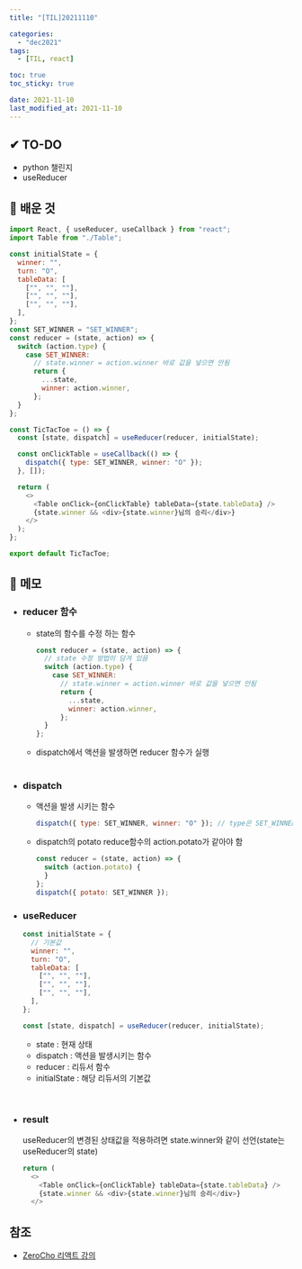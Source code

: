 ```yaml
---
title: "[TIL]20211110"

categories:
  - "dec2021"
tags:
  - [TIL, react]

toc: true
toc_sticky: true

date: 2021-11-10
last_modified_at: 2021-11-10
---
```


## ✔ TO-DO

- python 챌린지
- useReducer

## 💾 배운 것

```javascript
import React, { useReducer, useCallback } from "react";
import Table from "./Table";

const initialState = {
  winner: "",
  turn: "O",
  tableData: [
    ["", "", ""],
    ["", "", ""],
    ["", "", ""],
  ],
};
const SET_WINNER = "SET_WINNER";
const reducer = (state, action) => {
  switch (action.type) {
    case SET_WINNER:
      // state.winner = action.winner 바로 값을 넣으면 안됨
      return {
        ...state,
        winner: action.winner,
      };
  }
};

const TicTacToe = () => {
  const [state, dispatch] = useReducer(reducer, initialState);

  const onClickTable = useCallback(() => {
    dispatch({ type: SET_WINNER, winner: "O" });
  }, []);

  return (
    <>
      <Table onClick={onClickTable} tableData={state.tableData} />
      {state.winner && <div>{state.winner}님의 승리</div>}
    </>
  );
};

export default TicTacToe;
```

## 📝 메모

- ### reducer 함수

  - state의 함수를 수정 하는 함수

    ```javascript
    const reducer = (state, action) => {
      // state 수정 방법이 담겨 있음
      switch (action.type) {
        case SET_WINNER:
          // state.winner = action.winner 바로 값을 넣으면 안됨
          return {
            ...state,
            winner: action.winner,
          };
      }
    };
    ```

  - dispatch에서 액션을 발생하면 reducer 함수가 실행 <br /><br />

- ### dispatch

  - 액션을 발생 시키는 함수

    ```javascript
    dispatch({ type: SET_WINNER, winner: "O" }); // type은 SET_WINNER, winner는 "O"로 액션을 발생
    ```

  - dispatch의 potato reduce함수의 action.potato가 같아야 함

    ```javascript
    const reducer = (state, action) => {
      switch (action.potato) {
      }
    };
    dispatch({ potato: SET_WINNER });
    ```

- ### useReducer

  ```javascript
  const initialState = {
    // 기본값
    winner: "",
    turn: "O",
    tableData: [
      ["", "", ""],
      ["", "", ""],
      ["", "", ""],
    ],
  };

  const [state, dispatch] = useReducer(reducer, initialState);
  ```

  - state : 현재 상태
  - dispatch : 액션을 발생시키는 함수
  - reducer : 리듀서 함수
  - initialState : 해당 리듀서의 기본값

<br />

- ### result

  useReducer의 변경된 상태값을 적용하려면 state.winner와 같이 선언(state는 useReducer의 state)
  <br />

  ```javascript
  return (
    <>
      <Table onClick={onClickTable} tableData={state.tableData} />
      {state.winner && <div>{state.winner}님의 승리</div>}
    </>
  ```

## 참조

- [ZeroCho 리액트 강의](https://www.youtube.com/watch?v=ccKoutCkbao&list=PLcqDmjxt30RtqbStQqk-eYMK8N-1SYIFn&index=52)
